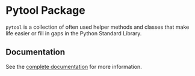 Pytool Package
==============

`pytool` is a collection of often used helper methods and classes that make
life easier or fill in gaps in the Python Standard Library.

Documentation
-------------

See the [complete documentation](<http://github.com/shakefu/pytool>) for more
information.

